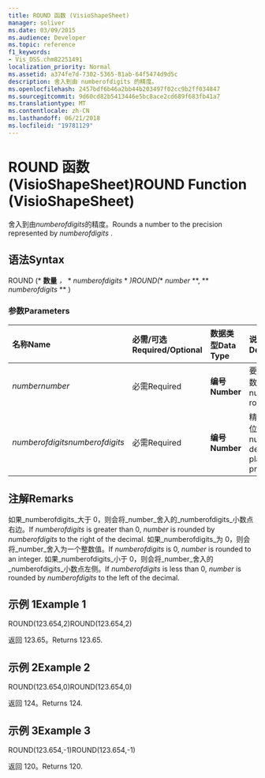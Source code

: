 ```yaml
---
title: ROUND 函数 (VisioShapeSheet)
manager: soliver
ms.date: 03/09/2015
ms.audience: Developer
ms.topic: reference
f1_keywords:
- Vis_DSS.chm82251491
localization_priority: Normal
ms.assetid: a374fe7d-7302-5365-81ab-64f5474d9d5c
description: 舍入到由 numberofdigits 的精度。
ms.openlocfilehash: 2457bdf6b46a2bb44b203497f02cc9b2ff034847
ms.sourcegitcommit: 9d60cd82b5413446e5bc8ace2cd689f683fb41a7
ms.translationtype: MT
ms.contentlocale: zh-CN
ms.lasthandoff: 06/21/2018
ms.locfileid: "19781129"
---
```

# <a name="round-function-visioshapesheet"></a><span data-ttu-id="7c926-103">ROUND 函数 (VisioShapeSheet)</span><span class="sxs-lookup"><span data-stu-id="7c926-103">ROUND Function (VisioShapeSheet)</span></span>

<span data-ttu-id="7c926-104">舍入到由*numberofdigits*的精度。</span><span class="sxs-lookup"><span data-stu-id="7c926-104">Rounds a number to the precision represented by  *numberofdigits*  .</span></span> 
  
## <a name="syntax"></a><span data-ttu-id="7c926-105">语法</span><span class="sxs-lookup"><span data-stu-id="7c926-105">Syntax</span></span>

<span data-ttu-id="7c926-106">ROUND (* **数量** *，* * *numberofdigits* * *)</span><span class="sxs-lookup"><span data-stu-id="7c926-106">ROUND(** *number* **, ** *numberofdigits* ** )</span></span> 
  
### <a name="parameters"></a><span data-ttu-id="7c926-107">参数</span><span class="sxs-lookup"><span data-stu-id="7c926-107">Parameters</span></span>

|<span data-ttu-id="7c926-108">**名称**</span><span class="sxs-lookup"><span data-stu-id="7c926-108">**Name**</span></span>|<span data-ttu-id="7c926-109">**必需/可选**</span><span class="sxs-lookup"><span data-stu-id="7c926-109">**Required/Optional**</span></span>|<span data-ttu-id="7c926-110">**数据类型**</span><span class="sxs-lookup"><span data-stu-id="7c926-110">**Data Type**</span></span>|<span data-ttu-id="7c926-111">**说明**</span><span class="sxs-lookup"><span data-stu-id="7c926-111">**Description**</span></span>|
|:-----|:-----|:-----|:-----|
| <span data-ttu-id="7c926-112">_number_</span><span class="sxs-lookup"><span data-stu-id="7c926-112">_number_</span></span> <br/> |<span data-ttu-id="7c926-113">必需</span><span class="sxs-lookup"><span data-stu-id="7c926-113">Required</span></span>  <br/> |<span data-ttu-id="7c926-114">**编号**</span><span class="sxs-lookup"><span data-stu-id="7c926-114">**Number**</span></span> <br/> |<span data-ttu-id="7c926-115">要舍入的数。</span><span class="sxs-lookup"><span data-stu-id="7c926-115">The number to round off.</span></span>  <br/> |
| <span data-ttu-id="7c926-116">_numberofdigits_</span><span class="sxs-lookup"><span data-stu-id="7c926-116">_numberofdigits_</span></span> <br/> |<span data-ttu-id="7c926-117">必需</span><span class="sxs-lookup"><span data-stu-id="7c926-117">Required</span></span>  <br/> |<span data-ttu-id="7c926-118">**编号**</span><span class="sxs-lookup"><span data-stu-id="7c926-118">**Number**</span></span> <br/> |<span data-ttu-id="7c926-119">精度的小数位数。</span><span class="sxs-lookup"><span data-stu-id="7c926-119">The number of decimal places of precision.</span></span>  <br/> |
   
## <a name="remarks"></a><span data-ttu-id="7c926-120">注解</span><span class="sxs-lookup"><span data-stu-id="7c926-120">Remarks</span></span>

<span data-ttu-id="7c926-121">如果_numberofdigits_大于 0，则会将_number_舍入的_numberofdigits_小数点右边。</span><span class="sxs-lookup"><span data-stu-id="7c926-121">If  _numberofdigits_ is greater than 0,  _number_ is rounded by  _numberofdigits_ to the right of the decimal.</span></span> <span data-ttu-id="7c926-122">如果_numberofdigits_为 0，则会将_number_舍入为一个整数值。</span><span class="sxs-lookup"><span data-stu-id="7c926-122">If  _numberofdigits_ is 0,  _number_ is rounded to an integer.</span></span> <span data-ttu-id="7c926-123">如果_numberofdigits_小于 0，则会将_number_舍入的_numberofdigits_小数点左侧。</span><span class="sxs-lookup"><span data-stu-id="7c926-123">If  _numberofdigits_ is less than 0,  _number_ is rounded by  _numberofdigits_ to the left of the decimal.</span></span> 
  
## <a name="example-1"></a><span data-ttu-id="7c926-124">示例 1</span><span class="sxs-lookup"><span data-stu-id="7c926-124">Example 1</span></span>

<span data-ttu-id="7c926-125">ROUND(123.654,2)</span><span class="sxs-lookup"><span data-stu-id="7c926-125">ROUND(123.654,2)</span></span>
  
<span data-ttu-id="7c926-126">返回 123.65。</span><span class="sxs-lookup"><span data-stu-id="7c926-126">Returns 123.65.</span></span>
  
## <a name="example-2"></a><span data-ttu-id="7c926-127">示例 2</span><span class="sxs-lookup"><span data-stu-id="7c926-127">Example 2</span></span>

<span data-ttu-id="7c926-128">ROUND(123.654,0)</span><span class="sxs-lookup"><span data-stu-id="7c926-128">ROUND(123.654,0)</span></span>
  
<span data-ttu-id="7c926-129">返回 124。</span><span class="sxs-lookup"><span data-stu-id="7c926-129">Returns 124.</span></span>
  
## <a name="example-3"></a><span data-ttu-id="7c926-130">示例 3</span><span class="sxs-lookup"><span data-stu-id="7c926-130">Example 3</span></span>

<span data-ttu-id="7c926-131">ROUND(123.654,-1)</span><span class="sxs-lookup"><span data-stu-id="7c926-131">ROUND(123.654,-1)</span></span>
  
<span data-ttu-id="7c926-132">返回 120。</span><span class="sxs-lookup"><span data-stu-id="7c926-132">Returns 120.</span></span>
  

